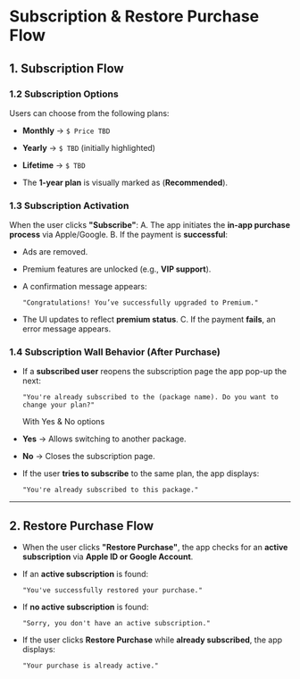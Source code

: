 # Subscription & Restore Purchase Flow

## 1. Subscription Flow

### 1.2 Subscription Options
   Users can choose from the following plans:
   - **Monthly** → `$ Price TBD`
   - **Yearly** → `$ TBD` (initially highlighted)
   - **Lifetime** → `$ TBD`

- The **1-year plan** is visually marked as (**Recommended**).

### 1.3 Subscription Activation
When the user clicks **"Subscribe"**:
A. The app initiates the **in-app purchase process** via Apple/Google.
B. If the payment is **successful**:
   - Ads are removed.
   - Premium features are unlocked (e.g., **VIP support**).
   - A confirmation message appears:

     ```
     "Congratulations! You’ve successfully upgraded to Premium."
     ```
   - The UI updates to reflect **premium status**.
C. If the payment **fails**, an error message appears.

### 1.4 Subscription Wall Behavior (After Purchase)
- If a **subscribed user** reopens the subscription page the app pop-up the next:

  ```
  "You're already subscribed to the (package name). Do you want to change your plan?"
  ```
  With Yes & No options
- **Yes** → Allows switching to another package.
- **No** → Closes the subscription page.

- If the user **tries to subscribe** to the same plan, the app displays:

  ```
  "You're already subscribed to this package."
  ```
---

## 2. Restore Purchase Flow

- When the user clicks **"Restore Purchase"**, the app checks for an **active subscription** via **Apple ID or Google Account**.
- If an **active subscription** is found:

  ```
  "You've successfully restored your purchase."
  ```


- If **no active subscription** is found:
  ```
  "Sorry, you don't have an active subscription."
  ```


- If the user clicks **Restore Purchase** while **already subscribed**, the app displays:

  ```
  "Your purchase is already active."
  ```
